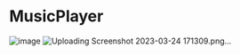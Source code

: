 # MusicPlayer
![image](https://user-images.githubusercontent.com/97178479/227510031-2cabffcc-9ab9-4d3c-b175-430bd6f3d9f2.png)
![Uploading Screenshot 2023-03-24 171309.png…]()
